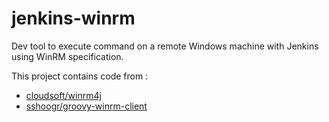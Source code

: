 # jenkins-winrm
Dev tool to execute command on a remote Windows machine with Jenkins using WinRM specification.

This project contains code from :

 - [cloudsoft/winrm4j](https://github.com/cloudsoft/winrm4j)
 - [sshoogr/groovy-winrm-client](https://github.com/sshoogr/groovy-winrm-client)